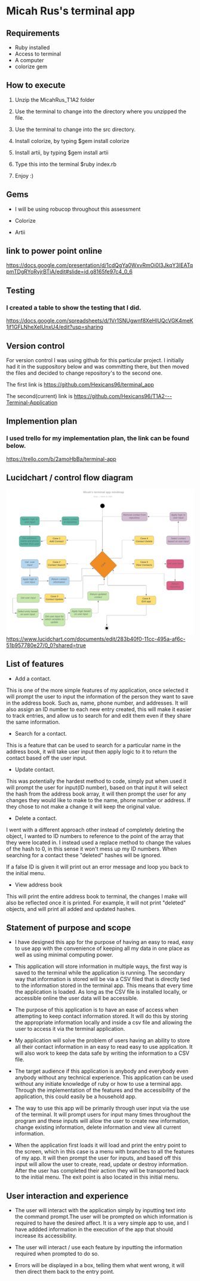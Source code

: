 
# Micah Rus's terminal app

## Requirements

* Ruby installed
* Access to terminal
* A computer
* colorize gem

## How to execute

1. Unzip the MicahRus_T1A2 folder

2. Use the terminal to change into the directory where you unzipped the file.

3. Use the terminal to change into the src directory.

4. Install colorize, by typing $gem install colorize

5. Install artii, by typing $gem install artii

6. Type this into the terminal $ruby index.rb

7. Enjoy :)

## Gems

* I will be using robucop throughout this assessment

* Colorize

* Artii 

## link to power point online

<https://docs.google.com/presentation/d/1cdQgYa0WxvRmOi0l3JkqY3IEATqpmTDgRYoRyjrBTiA/edit#slide=id.g8165fe97c4_0_6>


## Testing

### I created a table to show the testing that I did.

<https://docs.google.com/spreadsheets/d/1Vr1SNUgwnf8XeHlUQcVGK4meK1jf1GFLNheXeIUnxU4/edit?usp=sharing>

## Version control

For version control I was using github for this particular project. I initially had it in the suppository below and was committing there, but then moved the files and decided to change repository's to the second one.

The first link is <https://github.com/Hexicans96/terminal_app>

The second(current) link is <https://github.com/Hexicans96/T1A2---Terminal-Application>

## Implemention plan

### I used trello for my implementation plan, the link can be found below.

<https://trello.com/b/2amoHbBa/terminal-app>

## Lucidchart / control flow diagram

![Lucid chart image](./docs/Terminal_app_mindmap.jpeg) <https://www.lucidchart.com/documents/edit/283b40f0-11cc-495a-af6c-51b957780e27/0_0?shared=true>

## List of features

* Add a contact.

This is one of the more simple features of my application, once selected it will prompt the user to input the information of the person they want to save in the address book. Such as, name, phone number, and addresses. It will also assign an ID number to each new entry created, this will make it easier to track entries, and allow us to search for and edit them even if they share the same information.

* Search for a contact.

This is a feature that can be used to search for a particular name in the address book, it will take user input then apply logic to it to return the contact based off the user input.

* Update contact.

This was potentially the hardest method to code, simply put when used it will prompt the user for input(ID number), based on that input it will select the hash from the address book array, it will then prompt the user for any changes they would like to make to the name, phone number or address. If they chose to not make a change it will keep the original value.

* Delete a contact.

I went with a different approach other instead of completely deleting the object, I wanted to ID numbers to reference to the point of the array that they were located in. I instead used a replace method to change the values of the hash to 0, in this sense it won't mess up my ID numbers. When searching for a contact these "deleted" hashes will be ignored.

If a false ID is given it will print out an error message and loop you back to the initial menu.

* View address book

This will print the entire address book to terminal, the changes I make will also be reflected once it is printed. For example, it will not print "deleted" objects, and will print all added and updated hashes.

## Statement of purpose and scope


* I have designed this app for the purpose of having an easy to read, easy to use app with the convenience of keeping all my data in one place as well as using minimal computing power.


* This application will store information in multiple ways, the first way is saved to the terminal while the application is running. The secondary way that information is stored will be via a CSV filed that is directly tied to the information stored in the terminal app. This means that every time the application is loaded. As long as the CSV file is installed locally, or accessible online the user data will be accessible.

* The purpose of this application is to have an ease of access when attempting to keep contact information stored. It will do this by storing the appropriate information locally and inside a csv file and allowing the user to access it via the terminal application.


* My application will solve the problem of users having an ability to store all their contact information in an easy to read easy to use application. It will also work to keep the data safe by writing the information to a CSV file.

* The target audience if this application is anybody and everybody even anybody without any technical experience. This application can be used without any initiate knowledge of ruby or how to use a terminal app. Through the implementation of the features and the accessibility of the application, this could easily be a household app.

* The way to use this app will be primarily through user input via the use of the terminal. It will prompt users for input many times throughout the program and these inputs will allow the user to create new information, change existing information, delete information and view all current information. 

* When the application first loads it will load and print the entry point to the screen, which in this case is a menu with branches to all the features of my app. It will then prompt the user for inputs, and based off this input will allow the user to create, read, update or destroy information. After the user has completed their action they will be transported back to the initial menu. The exit point is also located in this initial menu. 


## 	User interaction and experience

* The user will interact with the application simply by inputting text into the command prompt.The user will be prompted on which information is required to have the desired affect. It is a very simple app to use, and I have addded information in the execution of the app that should increase its accessibility.

* The user will interact / use each feature by inputting the information required when prompted to do so.

* Errors will be displayed in a box, telling them what went wrong, it will then direct them back to the entry point.
